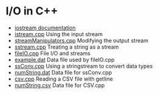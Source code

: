 <body>
	<h1>I/O in C++</h1>
	<ul>
		<li><a href="http://www.cplusplus.com/reference/iostream/">
		    iostream documentation</a></li>
		<li><a href="istream.cpp">istream.cpp</a>
		    Using the input stream</li>
		<li><a href="streamManipulators.cpp">streamManipulators.cpp</a>
		    Modifying the output stream</li>
		<li><a href="sstream.cpp">sstream.cpp</a>
		    Treating a string as a stream</li>
		<li><a href="fileIO.cpp">fileIO.cpp</a>
		    File I/O and streams</li>
		<li><a href="example.dat">example.dat</a>
		    Data file used by fileIO.cpp</li>
                <li><a href = "ssConv.cpp">ssConv.cpp</a>
                    Using a stringstream to convert data types</li>
                <li><a href = "numString.dat">numString.dat</a>
                    Data file for ssConv.cpp</li>
                <li><a href = "csv.cpp">csv.cpp</a>
                    Reading a CSV file with getline</li>
                <li><a href = "numString.csv">numString.csv</a>
                    Data file for CSV.cpp</li>

	
</body>
